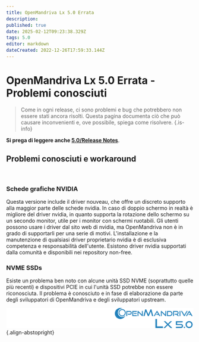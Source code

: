 ```yaml
---
title: OpenMandriva Lx 5.0 Errata
description: 
published: true
date: 2025-02-12T09:23:38.329Z
tags: 5.0
editor: markdown
dateCreated: 2022-12-26T17:59:33.144Z
---
```


# OpenMandriva Lx 5.0 Errata - Problemi conosciuti

> Come in ogni release, ci sono problemi e bug che potrebbero non essere stati ancora risolti. Questa pagina documenta ciò che può causare inconvenienti e, ove possibile, spiega come risolvere.
{.is-info}

**Si prega di leggere anche [5.0/Release Notes](/distribution/releases/omlx50/notes)**.
<br />

## Problemi conosciuti e workaround
<br />

### Schede grafiche NVIDIA
Questa versione include il driver nouveau, che offre un discreto supporto alla maggior parte delle schede nvidia.
In caso di doppio schermo in realtà è migliore del driver nvidia, in quanto supporta la rotazione dello schermo su un secondo monitor, utile per i monitor con schermi ruotabili.
Gli utenti possono usare i driver dal sito web di nvidia, ma OpenMandriva non è in grado di supportarli per una serie di motivi.
L'installazione e la manutenzione di qualsiasi driver proprietario nvidia è di esclusiva competenza e responsabilità dell'utente. 
Esistono driver nvidia supportati dalla comunità e disponibili nei repository non-free.
<br />

### NVME SSDs
Esiste un problema ben noto con alcune unità SSD NVME (soprattutto quelle più recenti) e dispositivi PCIE in cui l'unità SSD potrebbe non essere riconosciuta.
Il problema è conosciuto e in fase di elaborazione da parte degli sviluppatori di OpenMandriva e degli sviluppatori upstream.

![header-tr-50.svg](/assets/header-tr-50.svg){.align-abstopright}
